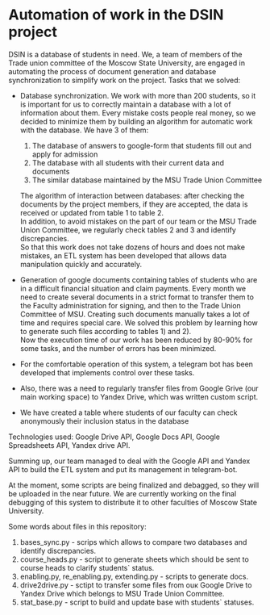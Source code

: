 # Automation of work in the DSIN project

DSIN is a database of students in need. We, a team of members of the Trade union committee of the Moscow State University, are engaged in automating the process of document generation and database synchronization to simplify work on the project. 
Tasks that we solved:
- Database synchronization. We work with more than 200 students, so it is important for us to correctly maintain a database with a lot of information about them. Every mistake costs people real money, so we decided to minimize them by building an algorithm for automatic work with the database. We have 3 of them:<br />
   1) The database of answers to google-form that students fill out and apply for admission<br />
   2) The database with all students with their current data and documents<br />
   3) The similar database maintained by the MSU Trade Union Committee<br />
   
   The algorithm of interaction between databases: after checking the documents by the project members, if they are accepted, the data is received or updated from table 1 to table 2.<br />
In addition, to avoid mistakes on the part of our team or the MSU Trade Union Committee, we regularly check tables 2 and 3 and identify discrepancies.<br />
So that this work does not take dozens of hours and does not make mistakes, an ETL system has been developed that allows data manipulation quickly and accurately.
- Generation of google documents containing tables of students who are in a difficult financial situation and claim payments. Every month we need to create several documents in a strict format to transfer them to the Faculty administration for signing, and then to the Trade Union Committee of MSU. Creating such documents manually takes a lot of time and requires special care. We solved this problem by learning how to generate such files according to tables 1) and 2).<br />
Now the execution time of our work has been reduced by 80-90% for some tasks, and the number of errors has been minimized. 
- For the comfortable operation of this system, a telegram bot has been developed that implements control over these tasks.
- Also, there was a need to regularly transfer files from Google Grive (our main working space) to Yandex Drive, which was written custom script.
- We have created a table where students of our faculty can check anonymously their inclusion status in the database

Technologies used: Google Drive API, Google Docs API, Google Spreadsheets API, Yandex drive API.

Summing up, our team managed to deal with the Google API and Yandex API to build the ETL system and put its management in telegram-bot.

At the moment, some scripts are being finalized and debagged, so they will be uploaded in the near future. We are currently working on the final debugging of this system to distribute it to other faculties of Moscow State University.



Some words about files in this repository:
1. bases_sync.py - scrips which allows to compare two databases and identify discrepancies.
2. course_heads.py - script to generate sheets which should be sent to course heads to clarify students` status.
3. enabling.py, re_enabling.py, extending.py - scripts to generate docs.
4. drive2drive.py - sctipt to transfer some files from ouк Google Drive to Yandex Drive which belongs to MSU Trade Union Committee.
5. stat_base.py - script to build and update base with students` statuses.
